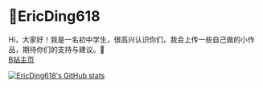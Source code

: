 # 🎨EricDing618
Hi，大家好！我是一名初中学生，很高兴认识你们，我会上传一些自己做的小作品，期待你们的支持与建议。🤗  
[B站主页](https://m.bilibili.com/space/696034939)  

[![EricDing618's GitHub stats](https://github-readme-stats.vercel.app/api?username=EricDing618)](https://github.com/EricDing618/github-readme-stats)
